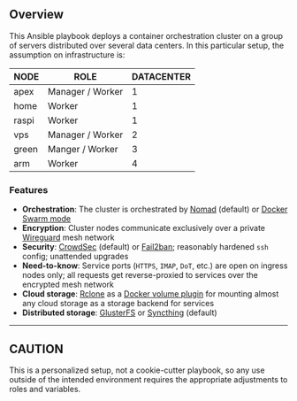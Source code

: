 ## Overview

This Ansible playbook deploys a container orchestration cluster on a group of servers distributed over several data centers. In this particular setup, the assumption on infrastructure is:

| **NODE** 	| **ROLE**         	| **DATACENTER** 	|
|----------	|------------------	|----------------	|
| apex     	| Manager / Worker 	| 1              	|
| home     	| Worker			| 1              	|
| raspi     | Worker			| 1              	|
| vps      	| Manager / Worker 	| 2              	|
| green    	| Manger / Worker   | 3              	|
| arm    	| Worker           	| 4              	|

### Features

+ **Orchestration**: The cluster is orchestrated by [Nomad](https://www.nomadproject.io) (default) or [Docker Swarm mode](https://docs.docker.com/engine/swarm/)
+ **Encryption**: Cluster nodes communicate exclusively over a private [Wireguard](https://www.wireguard.com/) mesh network
+ **Security**: [CrowdSec](https://www.crowdsec.net/) (default) or [Fail2ban](https://www.fail2ban.org/); reasonably hardened `ssh` config; unattended upgrades
+ **Need-to-know**: Service ports (`HTTPS`, `IMAP`, `DoT`, etc.) are open on ingress nodes only; all requests get reverse-proxied to services over the encrypted mesh network
+ **Cloud storage**: [Rclone](https://rclone.org/) as a [Docker volume plugin](https://rclone.org/docker/) for mounting almost any cloud storage as a storage backend for services
+ **Distributed storage**: [GlusterFS](https://www.gluster.org/) or [Syncthing](https://syncthing.net/) (default)

---

## CAUTION

This is a personalized setup, not a cookie-cutter playbook, so any use outside of the intended environment requires the appropriate adjustments to roles and variables.
